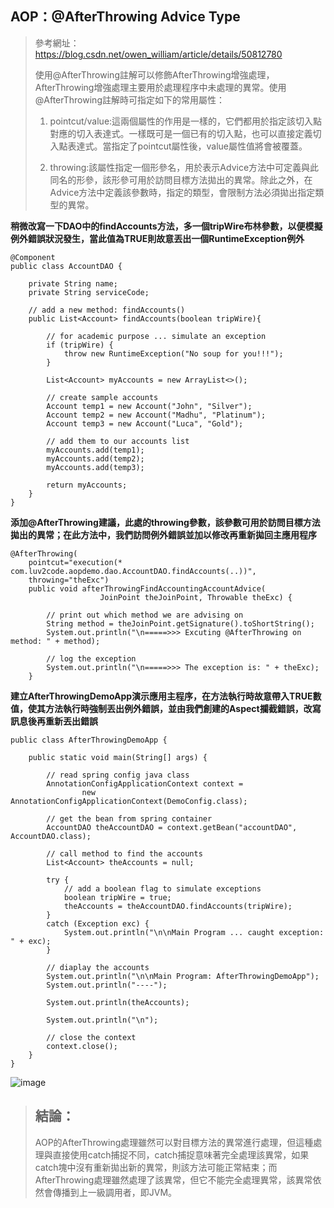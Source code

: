 ## AOP：@AfterThrowing Advice Type
>參考網址：https://blog.csdn.net/owen_william/article/details/50812780
>
>使用@AfterThrowing註解可以修飾AfterThrowing增強處理，AfterThrowing增強處理主要用於處理程序中未處理的異常。使用@AfterThrowing註解時可指定如下的常用屬性：
>
>1) pointcut/value:這兩個屬性的作用是一樣的，它們都用於指定該切入點對應的切入表達式。一樣既可是一個已有的切入點，也可以直接定義切入點表達式。當指定了pointcut屬性後，value屬性值將會被覆蓋。
>
>2) throwing:該屬性指定一個形參名，用於表示Advice方法中可定義與此同名的形參，該形參可用於訪問目標方法拋出的異常。除此之外，在Advice方法中定義該參數時，指定的類型，會限制方法必須拋出指定類型的異常。

**稍微改寫一下DAO中的findAccounts方法，多一個tripWire布林參數，以便模擬例外錯誤狀況發生，當此值為TRUE則故意丟出一個RuntimeException例外**
```
@Component
public class AccountDAO {

	private String name;
	private String serviceCode;
	
	// add a new method: findAccounts()
	public List<Account> findAccounts(boolean tripWire){
		
		// for academic purpose ... simulate an exception
		if (tripWire) {
			throw new RuntimeException("No soup for you!!!");
		}
		
		List<Account> myAccounts = new ArrayList<>();
		
		// create sample accounts
		Account temp1 = new Account("John", "Silver");
		Account temp2 = new Account("Madhu", "Platinum");
		Account temp3 = new Account("Luca", "Gold");
		
		// add them to our accounts list
		myAccounts.add(temp1);
		myAccounts.add(temp2);
		myAccounts.add(temp3);	
		
		return myAccounts;
	}
}
```
**添加@AfterThrowing建議，此處的throwing參數，該參數可用於訪問目標方法拋出的異常；在此方法中，我們訪問例外錯誤並加以修改再重新拋回主應用程序**
```
@AfterThrowing(
	pointcut="execution(* com.luv2code.aopdemo.dao.AccountDAO.findAccounts(..))",
	throwing="theExc")
	public void afterThrowingFindAccountingAccountAdvice(
					JoinPoint theJoinPoint, Throwable theExc) {
		
		// print out which method we are advising on
		String method = theJoinPoint.getSignature().toShortString();
		System.out.println("\n=====>>> Excuting @AfterThrowing on method: " + method);
		
		// log the exception
		System.out.println("\n=====>>> The exception is: " + theExc);
	}
```
**建立AfterThrowingDemoApp演示應用主程序，在方法執行時故意帶入TRUE數值，使其方法執行時強制丟出例外錯誤，並由我們創建的Aspect攔截錯誤，改寫訊息後再重新丟出錯誤**
```
public class AfterThrowingDemoApp {

	public static void main(String[] args) {
		
		// read spring config java class
		AnnotationConfigApplicationContext context = 
				new AnnotationConfigApplicationContext(DemoConfig.class);
		
		// get the bean from spring container
		AccountDAO theAccountDAO = context.getBean("accountDAO", AccountDAO.class);
		
		// call method to find the accounts
		List<Account> theAccounts = null;
		
		try {
			// add a boolean flag to simulate exceptions
			boolean tripWire = true;
			theAccounts = theAccountDAO.findAccounts(tripWire);
		} 
		catch (Exception exc) {
			System.out.println("\n\nMain Program ... caught exception: " + exc);
		}

		// diaplay the accounts
		System.out.println("\n\nMain Program: AfterThrowingDemoApp");
		System.out.println("----");
		
		System.out.println(theAccounts);
		
		System.out.println("\n");		
		
		// close the context
		context.close();
	}
}
```
![image](https://user-images.githubusercontent.com/101872264/217273584-99c03114-97d8-47bb-b17e-38d4769042b4.png)


>## 結論：
> AOP的AfterThrowing處理雖然可以對目標方法的異常進行處理，但這種處理與直接使用catch捕捉不同，catch捕捉意味著完全處理該異常，如果catch塊中沒有重新拋出新的異常，則該方法可能正常結束；而AfterThrowing處理雖然處理了該異常，但它不能完全處理異常，該異常依然會傳播到上一級調用者，即JVM。
